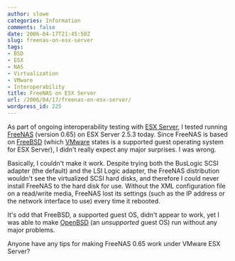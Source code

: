 ```yaml
---
author: slowe
categories: Information
comments: false
date: 2006-04-17T21:45:50Z
slug: freenas-on-esx-server
tags:
- BSD
- ESX
- NAS
- Virtualization
- VMware
- Interoperability
title: FreeNAS on ESX Server
url: /2006/04/17/freenas-on-esx-server/
wordpress_id: 225
---
```


As part of ongoing interoperability testing with [ESX Server](http://www.vmware.com/products/esx/), I tested running [FreeNAS](http://www.freenas.org/) (version 0.65) on ESX Server 2.5.3 today. Since FreeNAS is based on [FreeBSD](http://www.freebsd.org/) (which [VMware](http://www.vmware.com/) states is a supported guest operating system for ESX Server), I didn't really expect any major surprises. I was wrong.

Basically, I couldn't make it work. Despite trying both the BusLogic SCSI adapter (the default) and the LSI Logic adapter, the FreeNAS distribution wouldn't see the virtualized SCSI hard disks, and therefore I could never install FreeNAS to the hard disk for use. Without the XML configuration file on a read/write media, FreeNAS lost its settings (such as the IP address or the network interface to use) every time it rebooted.

It's odd that FreeBSD, a supported guest OS, didn't appear to work, yet I was able to make [OpenBSD](http://www.openbsd.org/) (an _unsupported_ guest OS) run without any major problems.

Anyone have any tips for making FreeNAS 0.65 work under VMware ESX Server?
